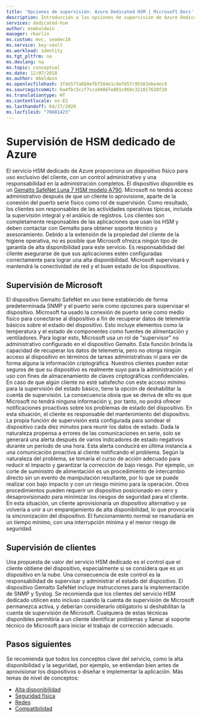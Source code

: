 ```yaml
---
title: 'Opciones de supervisión: Azure Dedicated HSM | Microsoft Docs'
description: Introducción a las opciones de supervisión de Azure Dedicated HSM y responsabilidades de supervisión
services: dedicated-hsm
author: msmbaldwin
manager: rkarlin
ms.custom: mvc, seodec18
ms.service: key-vault
ms.workload: identity
ms.tgt_pltfrm: na
ms.devlang: na
ms.topic: conceptual
ms.date: 12/07/2018
ms.author: mbaldwin
ms.openlocfilehash: 3fde577a6b0efb7584e1c9efd57c95583ebe4ec9
ms.sourcegitcommit: 6a4fbc5ccf7cca9486fe881c069c321017628f20
ms.translationtype: HT
ms.contentlocale: es-ES
ms.lasthandoff: 04/27/2020
ms.locfileid: "70881423"
---
```

# <a name="azure-dedicated-hsm-monitoring"></a>Supervisión de HSM dedicado de Azure

El servicio HSM dedicado de Azure proporciona un dispositivo físico para uso exclusivo del cliente, con un control administrativo y una responsabilidad en la administración completos. El dispositivo disponible es un [Gemalto SafeNet Luna 7 HSM modelo A790](https://safenet.gemalto.com/data-encryption/hardware-security-modules-hsms/safenet-network-hsm/).  Microsoft no tendrá acceso administrativo después de que un cliente lo aprovisione, aparte de la conexión del puerto serie físico como rol de supervisión. Como resultado, los clientes son responsables de las actividades operativas típicas, incluida la supervisión integral y el análisis de registros.
Los clientes son completamente responsables de las aplicaciones que usan los HSM y deben contactar con Gemalto para obtener soporte técnico y asesoramiento. Debido a la extensión de la propiedad del cliente de la higiene operativa, no es posible que Microsoft ofrezca ningún tipo de garantía de alta disponibilidad para este servicio. Es responsabilidad del cliente asegurarse de que sus aplicaciones estén configuradas correctamente para lograr una alta disponibilidad. Microsoft supervisará y mantendrá la conectividad de red y el buen estado de los dispositivos.

## <a name="microsoft-monitoring"></a>Supervisión de Microsoft

El dispositivo Gemalto SafeNet en uso tiene establecido de forma predeterminada SNMP y el puerto serie como opciones para supervisar el dispositivo. Microsoft ha usado la conexión de puerto serie como medio físico para conectarse al dispositivo a fin de recuperar datos de telemetría básicos sobre el estado del dispositivo. Esto incluye elementos como la temperatura y el estado de componentes como fuentes de alimentación y ventiladores.
Para lograr esto, Microsoft usa un rol de "supervisor" no administrativo configurado en el dispositivo Gemalto. Esta función brinda la capacidad de recuperar los datos de telemetría, pero no otorga ningún acceso al dispositivo en términos de tareas administrativas ni para ver de forma alguna la información criptográfica. Nuestros clientes pueden estar seguros de que su dispositivo es realmente suyo para la administración y el uso con fines de almacenamiento de claves criptográficas confidenciales. En caso de que algún cliente no esté satisfecho con este acceso mínimo para la supervisión del estado básico, tiene la opción de deshabilitar la cuenta de supervisión. La consecuencia obvia que se deriva de ello es que Microsoft no tendrá ninguna información y, por tanto, no podrá ofrecer notificaciones proactivas sobre los problemas de estado del dispositivo. En esta situación, el cliente es responsable del mantenimiento del dispositivo.
La propia función de supervisión está configurada para sondear el dispositivo cada diez minutos para reunir los datos de estado. Dada la naturaleza propensa a errores de las comunicaciones en serie, solo se generará una alerta después de varios indicadores de estado negativos durante un período de una hora. Esta alerta conducirá en última instancia a una comunicación proactiva al cliente notificando el problema.
Según la naturaleza del problema, se tomaría el curso de acción adecuado para reducir el impacto y garantizar la corrección de bajo riesgo. Por ejemplo, un corte de suministro de alimentación es un procedimiento de intercambio directo sin un evento de manipulación resultante, por lo que se puede realizar con bajo impacto y con un riesgo mínimo para la operación. Otros procedimientos pueden requerir un dispositivo posicionado en cero y desaprovisionado para minimizar los riesgos de seguridad para el cliente. En esta situación, un cliente aprovisionaría un dispositivo alternativo y se volvería a unir a un emparejamiento de alta disponibilidad, lo que provocaría la sincronización del dispositivo. El funcionamiento normal se reanudaría en un tiempo mínimo, con una interrupción mínima y el menor riesgo de seguridad.  

## <a name="customer-monitoring"></a>Supervisión de clientes

Una propuesta de valor del servicio HSM dedicado es el control que el cliente obtiene del dispositivo, especialmente si se considera que es un dispositivo en la nube. Una consecuencia de este control es la responsabilidad de supervisar y administrar el estado del dispositivo. El dispositivo Gemalto SafeNet incluye instrucciones para la implementación de SNMP y Syslog. Se recomienda que los clientes del servicio HSM dedicado utilicen esto incluso cuando la cuenta de supervisión de Microsoft permanezca activa, y deberían considerarlo obligatorio si deshabilitan la cuenta de supervisión de Microsoft.
Cualquiera de estas técnicas disponibles permitiría a un cliente identificar problemas y llamar al soporte técnico de Microsoft para iniciar el trabajo de corrección adecuado.

## <a name="next-steps"></a>Pasos siguientes

Se recomienda que todos los conceptos clave del servicio, como la alta disponibilidad y la seguridad, por ejemplo, se entiendan bien antes de aprovisionar los dispositivos o diseñar e implementar la aplicación. Más temas de nivel de conceptos:

* [Alta disponibilidad](high-availability.md)
* [Seguridad física](physical-security.md)
* [Redes](networking.md)
* [Compatibilidad](supportability.md)
